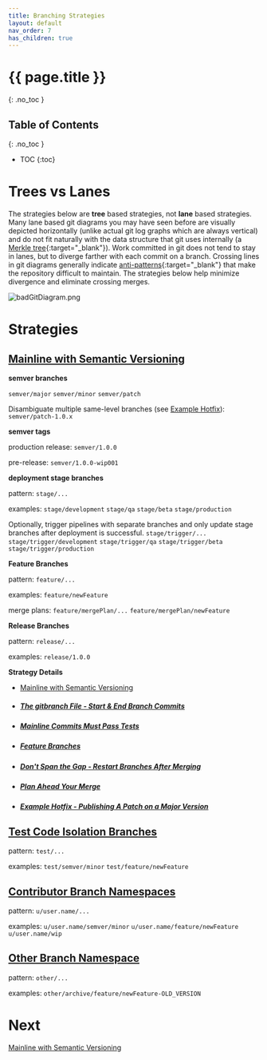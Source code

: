 ```yaml
---
title: Branching Strategies
layout: default
nav_order: 7
has_children: true
---
```

# {{ page.title }}
{: .no_toc }

## Table of Contents
{: .no_toc }

- TOC
{:toc}

# Trees vs Lanes

The strategies below are __tree__ based strategies, not __lane__ based strategies. Many lane based git diagrams you may have seen before are visually depicted horizontally (unlike actual git log graphs which are always vertical) and do not fit naturally with the data structure that git uses internally (a [Merkle tree](https://en.wikipedia.org/wiki/Merkle_tree){:target="_blank"}). Work committed in git does not tend to stay in lanes, but to diverge farther with each commit on a branch. Crossing lines in git diagrams generally indicate [anti-patterns](https://en.wikipedia.org/wiki/Anti-pattern){:target="_blank"} that make the repository difficult to maintain. The strategies below help minimize divergence and eliminate crossing merges.

![badGitDiagram.png](/{{site.github.repository_name}}/assets/images/badGitDiagram.png)

# Strategies

## [Mainline with Semantic Versioning](./Mainline-with-Semantic-Versioning.html)

**semver branches**

`semver/major`
`semver/minor`
`semver/patch`

Disambiguate multiple same-level branches (see [Example Hotfix](./Mainline-with-Semantic-Versioning/Example-Hotfix-Publishing-A-Patch-on-a-Major-Version.html)):
`semver/patch-1.0.x`

**semver tags**

production release:
`semver/1.0.0`

pre-release:
`semver/1.0.0-wip001`

**deployment stage branches**

pattern:
`stage/...`

examples:
`stage/development`
`stage/qa`
`stage/beta`
`stage/production`

Optionally, trigger pipelines with separate branches and only update stage branches after deployment is successful.
`stage/trigger/...`
`stage/trigger/development`
`stage/trigger/qa`
`stage/trigger/beta`
`stage/trigger/production`

__Feature Branches__

pattern:
`feature/...`

examples:
`feature/newFeature`

merge plans:
`feature/mergePlan/...`
`feature/mergePlan/newFeature`

__Release Branches__

pattern:
`release/...`

examples:
`release/1.0.0`

__Strategy Details__

* [Mainline with Semantic Versioning](./Mainline-with-Semantic-Versioning.html)
* ##### [The gitbranch File - Start & End Branch Commits](./Mainline-with-Semantic-Versioning/The-gitbranch-File-Start-&-End-Branch-Commits.html)
* ##### [Mainline Commits Must Pass Tests](./Mainline-with-Semantic-Versioning/Mainline-Commits-Must-Pass-Tests.html)
* ##### [Feature Branches](./Mainline-with-Semantic-Versioning/Feature-Branches.html)
* ##### [Don't Span the Gap - Restart Branches After Merging](./Mainline-with-Semantic-Versioning/Don't-Span-the-Gap-Restart-Branches-After-Merging.html)
* ##### [Plan Ahead Your Merge](./Mainline-with-Semantic-Versioning/Plan-Ahead-Your-Merge.html)
* ##### [Example Hotfix - Publishing A Patch on a Major Version](./Mainline-with-Semantic-Versioning/Example-Hotfix-Publishing-A-Patch-on-a-Major-Version.html)

## [Test Code Isolation Branches](./Test-Code-Isolation-Branches.html)

pattern:
`test/...`

examples:
`test/semver/minor`
`test/feature/newFeature`

## [Contributor Branch Namespaces](./Contributor-Branch-Namespaces.html)

pattern:
`u/user.name/...` 

examples:
`u/user.name/semver/minor`
`u/user.name/feature/newFeature`
`u/user.name/wip`

## [Other Branch Namespace](./Other-Branch-Namespace.html)

pattern:
`other/...`

examples:
`other/archive/feature/newFeature-OLD_VERSION`

# Next

[Mainline with Semantic Versioning](./Mainline-with-Semantic-Versioning/Mainline-with-Semantic-Versioning.html)
